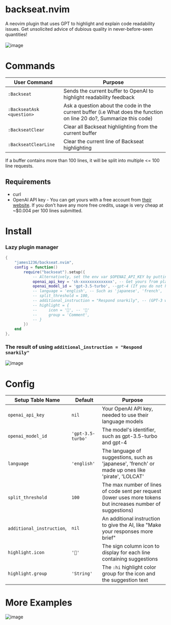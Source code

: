 # backseat.nvim
A neovim plugin that uses GPT to highlight and explain code readability issues. Get unsolicited advice of dubious quality in never-before-seen quantities!
<br><br>
![image](https://user-images.githubusercontent.com/32351696/229314187-f229664f-f396-4840-9765-8118810b3dae.png)

# Commands
| User Command | Purpose |
| -- | -- |
| `:Backseat`  | Sends the current buffer to OpenAI to highlight readability feedback |
| `:BackseatAsk <question>` | Ask a question about the code in the current buffer (i.e What does the function on line 20 do?, Summarize this code)
| `:BackseatClear` | Clear all Backseat highlighting from the current buffer
| `:BackseatClearLine` | Clear the current line of Backseat highlighting

If a buffer contains more than 100 lines, it will be split into multiple <= 100 line requests.
## Requirements
 * curl
 * OpenAI API key - You can get yours with a free account from [their website](https://platform.openai.com/account/api-keys). If you don't have any more free credits, usage is very cheap at ~$0.004 per 100 lines submitted.
# Install
### Lazy plugin manager
```lua
{
    "james1236/backseat.nvim",
    config = function()
        require("backseat").setup({
            -- Alternatively, set the env var $OPENAI_API_KEY by putting "export OPENAI_API_KEY=sk-xxxxx" in your ~/.bashrc
            openai_api_key = 'sk-xxxxxxxxxxxxxx', -- Get yours from platform.openai.com/account/api-keys
            openai_model_id = 'gpt-3.5-turbo', --gpt-4 (If you do not have access to a model, it says "The model does not exist")
            -- language = 'english', -- Such as 'japanese', 'french', 'pirate', 'LOLCAT'
            -- split_threshold = 100,
            -- additional_instruction = "Respond snarkily", -- (GPT-3 will probably deny this request, but GPT-4 complies)
            -- highlight = {
            --     icon = '', -- ''
            --     group = 'Comment',
            -- }
        })
    end
},
```
### The result of using `additional_instruction = "Respond snarkily"`
![image](https://user-images.githubusercontent.com/32351696/229297495-6d145848-10bf-43eb-8c2a-ab4264f514b1.png)

# Config 
| Setup Table Name | Default | Purpose |
| --- | --- | -- |
| `openai_api_key` | `nil` | Your OpenAI API key, needed to use their language models
| `openai_model_id` | `'gpt-3.5-turbo'` | The model's identifier, such as gpt-3.5-turbo and gpt-4
| `language` | `'english'` | The language of suggestions, such as 'japanese', 'french' or made up ones like 'pirate', 'LOLCAT'
| `split_threshold` | `100` | The max number of lines of code sent per request (lower uses more tokens but increases number of suggestions)
| `additional_instruction`, | `nil` | An additional instruction to give the AI, like "Make your responses more brief"
| `highlight.icon` | `''` | The sign column icon to display for each line containing suggestions
| `highlight.group` | `'String'` | The `:hi` highlight color group for the icon and the suggestion text 

# More Examples
![image](https://user-images.githubusercontent.com/32351696/229299250-1fcb4135-2a6a-4663-9637-13af7c0ee7cd.png)
